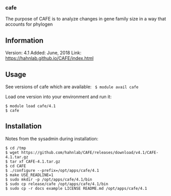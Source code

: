 ### cafe
The purpose of CAFE is to analyze changes in gene family size in a way that accounts for phylogen


## Information
Version: 4.1
Added: June, 2018
Link: https://hahnlab.github.io/CAFE/index.html


## Usage 
See versions of cafe which are available:
  ` $ module avail cafe`

Load one version into your environment and run it:

```
$ module load cafe/4.1
$ cafe
```


 ## Installation
Notes from the sysadmin during installation:
```
$ cd /tmp
$ wget https://github.com/hahnlab/CAFE/releases/download/v4.1/CAFE-4.1.tar.gz
$ tar xf CAFE-4.1.tar.gz
$ cd CAFE
$ ./configure --prefix=/opt/apps/cafe/4.1
$ make USE_READLINE=1
$ sudo mkdir -p /opt/apps/cafe/4.1/bin
$ sudo cp release/cafe /opt/apps/cafe/4.1/bin
$ sudo cp -r docs example LICENSE README.md /opt/apps/cafe/4.1
```